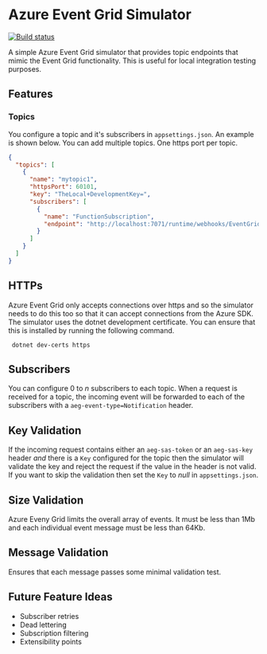 
# Azure Event Grid Simulator

[![Build status](https://ci.appveyor.com/api/projects/status/7dhqhfg5lt73chsb?svg=true)](https://ci.appveyor.com/project/fallenidol/azureeventgridsimulator)

A simple Azure Event Grid simulator that provides topic endpoints that mimic the Event Grid functionality. This is useful for local integration testing purposes.

## Features


### Topics
You configure a topic and it's subscribers in `appsettings.json`. An example is shown below.
You can add multiple topics. One https port per topic.

```json
{
  "topics": [
    {
      "name": "mytopic1",
      "httpsPort": 60101,
      "key": "TheLocal+DevelopmentKey=",
      "subscribers": [
        {
          "name": "FunctionSubscription",
          "endpoint": "http://localhost:7071/runtime/webhooks/EventGrid?functionName=PersistEventToDb"
        }
      ]
    }
  ]
}
```

## HTTPs

Azure Event Grid only accepts connections over https and so the simulator needs to do this too so that it can accept connections from the Azure SDK.
The simulator uses the dotnet development certificate. You can ensure that this is installed by running the following command.

``` dotnet dev-certs https```

## Subscribers

You can configure 0 to _n_ subscribers to each topic. When a request is received for a topic, the incoming event will be forwarded to each of the subscribers with a `aeg-event-type=Notification` header. 

## Key Validation

If the incoming request contains either an `aeg-sas-token` or an `aeg-sas-key` header _and_ there is a `Key` configured for the topic then the simulator will validate the key and reject the request if the value in the header is not valid.
If you want to skip the validation then set the `Key` to _null_ in `appsettings.json`.

## Size Validation

Azure Eveny Grid limits the overall array of events. It must be less than 1Mb and each individual event message must be less than 64Kb.

## Message Validation

Ensures that each message passes some minimal validation test.

## Future Feature Ideas

- Subscriber retries
- Dead lettering
- Subscription filtering
- Extensibility points
